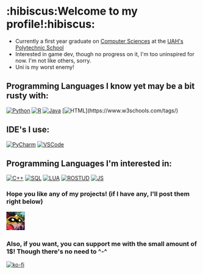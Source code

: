 <h1>:hibiscus:Welcome to my profile!:hibiscus:</h1>
<ul>
  <li>Currently a first year graduate on <a href="https://www.uah.es/es/estudios/Grado-en-Ingenieria-Informatica/">Computer Sciences</a> at the <a href="https://escuelapolitecnica.uah.es/es/">UAH's Polytechnic School</a></li>
  <li>Interested in game dev, though no progress on it, I'm too uninspired for now. I'm not like others, sorry.</li>
  <li>Uni is my worst enemy!</li>
</ul>
<h2>Programming Languages I know yet may be a bit rusty with:</h2>

  [![Python](https://skillicons.dev/icons?i=py&theme=dark)](https://www.python.org/)
  [![R](https://skillicons.dev/icons?i=r&theme=dark)](https://posit.co/products/open-source/rstudio/?sid=1)
  [![Java](https://skillicons.dev/icons?i=java&theme=dark)](https://www.java.com/es/) [![HTML](https://skillicons.dev/icons?i="html")](https://www.w3schools.com/tags/)

<h2>IDE's I use:</h2>

[![PyCharm](https://skillicons.dev/icons?i=pycharm&theme=dark)](https://www.jetbrains.com/pycharm/)
[![VSCode](https://skillicons.dev/icons?i=vscode&theme=dark)](https://code.visualstudio.com/)

<h2>Programming Languages I'm interested in:</h2>

[![C++](https://skillicons.dev/icons?i=cpp&theme=dark)](https://www.w3schools.com/cpp/cpp_syntax.asp)
[![SQL](https://skillicons.dev/icons?i=mysql&theme=dark)](https://www.mysql.com/)
[![LUA](https://skillicons.dev/icons?i=lua&theme=dark)](https://www.lua.org/about.html)
[![ROSTUD](https://skillicons.dev/icons?i=robloxstudio&theme=dark)](https://create.roblox.com/)
[![JS](https://skillicons.dev/icons?i=js&theme=dark)](https://www.w3schools.com/js/)

<h3>Hope you like any of my projects! (if I have any, I'll post them right below)</h3>

<a href="https://runeforge.dev/users/Fantom"><img title="Runeforge Projects" alt="Runeforge Projects" src="images/rf_ico.png" size="48" width="48"></a>

<h3>Also, if you want, you can support me with the small amount of 1$! Though there's no need to ^-^</h3>

[![ko-fi](https://ko-fi.com/img/githubbutton_sm.svg)](https://ko-fi.com/V7V61K9I9A)
